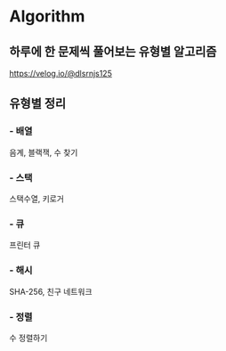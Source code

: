 # Algorithm

## 하루에 한 문제씩 풀어보는 유형별 알고리즘
https://velog.io/@dlsrnjs125

## 유형별 정리
### - 배열
음계, 블랙잭, 수 찾기

### - 스택
스택수열, 키로거

### - 큐
프린터 큐

### - 해시
SHA-256, 친구 네트워크

### - 정렬
수 정렬하기